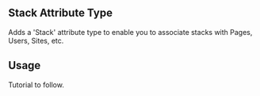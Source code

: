 ## Stack Attribute Type

Adds a 'Stack' attribute type to enable you to associate stacks with Pages, Users, Sites, etc.

## Usage

Tutorial to follow.